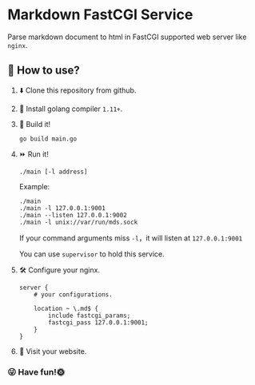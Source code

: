 # Markdown FastCGI Service

Parse markdown document to html in FastCGI supported web server like `nginx`.

## 🤔 How to use?

1. ⬇️ Clone this repository from github.
2. 📀 Install golang compiler `1.11+`.
3. 🔨 Build it!

    ```go build main.go```
    
4. ⏩ Run it!

    ```./main [-l address]```
   
   Example:
    ```
    ./main
    ./main -l 127.0.0.1:9001
    ./main --listen 127.0.0.1:9002
    ./main -l unix://var/run/mds.sock
    ```
    If your command arguments miss `-l`，it will listen at `127.0.0.1:9001` 
    
    You can use `supervisor` to hold this service.
    
5. 🛠 Configure your nginx.
    
    ```
    server {
        # your configurations.
        
        location ~ \.md$ {
            include fastcgi_params;
            fastcgi_pass 127.0.0.1:9001;
        }
    }
    ``` 

6. 🌊 Visit your website.

### 😜 Have fun!🌞